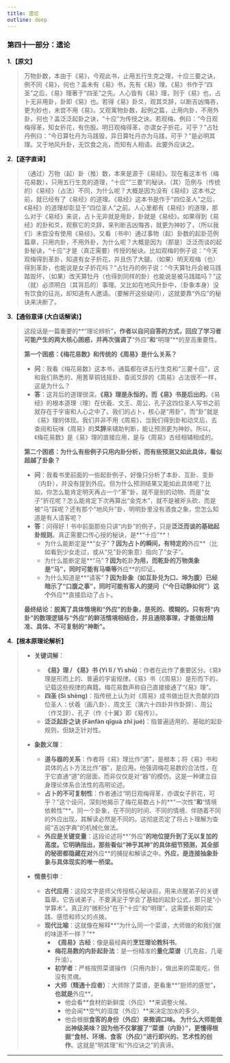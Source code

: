 ```yaml
---
title: 遗论
outline: deep
---
```

  
### **第四十一部分：遗论**

**1.【原文】**
> 万物卦数，本由于《易》，今观此书，止用五行生克之理，十应三要之诀，例不同《易》，何也？盖未有《易》书，先有《易》理。《易》书作于“四圣”之后，《易》理著于“四圣”之先。人心皆有《易》理，则于《易》也，占卜无非用卦，卦即《易》也。若得《易》卦爻，观其爻辞，以断吉凶悔吝，更为妙也，未尝不用《易》。又观寓物卦数，起例之篇，止用内卦，不用外卦，何也？盖泛泛起卦之诀，“十应”为传授之诀。若观梅，例曰：“今日观梅得革，知女折花，有伤股。明日观梅得革，亦谓女子折花，可乎？”占牡丹例曰：“今日算牡丹为马践毁，异日算牡丹亦为马践，可乎？”是必明其理。又于地风升卦，无饮食之兆，而知有人相请。此要外应诀之。

**2.【逐字直译】**
> （通过）万物（起）卦（推）数，本来是源于《易经》。现在看这本书（梅花易数），只用五行生克的道理，“十应”“三要”的秘诀，（其）范例与（传统的）《易经》（占法）不同，为什么呢？大概是因为没有《易经》这本书之前，就已经有了《易经》的道理。《易经》这本书是作于“四位圣人”之后，《易经》的道理却彰显于“四位圣人”之前。人心里都有《易经》的道理，那么对于《易经》来说，占卜无非就是用卦，卦就是《易经》。如果得到《易经》的卦和爻，观察它的爻辞，来判断吉凶悔吝，就更为神妙了，（所以我们）未尝没有使用《易经》。又看（书中）通过事物（起）卦数的起卦范例篇章，只用内卦，不用外卦，为什么呢？大概是因为（那是）泛泛而谈的起卦秘诀，“十应”才是（真正需要）传授的秘诀。比如观梅的例子说：“今天观梅得到革卦，知道有女子折花，并且伤了大腿。（如果）明天观梅（也）得到革卦，也能说是女子折花吗？”占牡丹的例子说：“今天算牡丹会被马践踏毁坏，（如果）改天算牡丹（也得到同样的卦）也能说是被马践踏吗？”这（就）必须明白（其背后的）事理。又比如在地风升卦中，（卦象本身）没有饮食的征兆，却知道有人邀请。（要解开这些疑问），这就要靠“外应”的秘诀来决断了。

**3.【通俗意译 (大白话解读)】**
> 这段话是一篇重要的**“理论辨析”**，作者以自问自答的方式，回应了学习者可能产生的两大核心困惑，并再次强调了**“外应”**和**“明理”**的至高重要性。
> 
> **第一个困惑：《梅花易数》和传统的《周易》是什么关系？**
> *   **问**：我看《梅花易数》这本书，通篇都在讲五行生克和“三要十应”，这和我们熟悉的、用蓍草铜钱摇卦、查阅爻辞的《周易》占法很不一样，这是为什么？
> *   **答**：这背后的道理很深。**《易》理是永恒的，而《易》书是后出的**。《易经》的根本道理（理）在伏羲、文王、周公、孔子这四位圣人写书之前就存在于宇宙和人心之中了。我们的占卜，核心是“用卦”，而“卦”就是《易》理的体现。我们并非不用《周易》，当我们得到卦和动爻后，去查阅和玩味《周易》的**爻辞**来辅助判断，能让预测更为神妙。所以，《梅花易数》是《易》理的直接应用，是与《周易》古经相辅相成的。
> 
> **第二个困惑：为什么有些例子只用内卦分析，而有些预测又如此具体，看似超越了卦象？**
> *   **问**：我看书里前面的一些起卦例子，好像只分析了本卦、互卦、变卦（内卦），并没有提到外应。但为什么预测结果又能如此具体呢？比如，你怎么能肯定明天再占一个“革”卦，就不是别的动物、而是“女子”折花呢？怎么能肯定下次再算出“金克木”，就不是被斧头砍、而是被“马”踩呢？还有那个“地风升”卦，明明卦里没有酒食之象，您怎么知道是有人请客呢？
> *   **答**：问得好！书中前面那些只讲“内卦”的例子，只是**泛泛而谈的基础起卦规则**。真正需要口传心授的秘诀，是**“十应”**！
>     *   为什么能断定是**“女子”**？因为占卜的瞬间，有特定的**外应**（比如看到少女走过，或从“兑”卦的象意）指向了“女子”。
>     *   为什么能断定是**“马”**？因为**乾卦**为用，而乾卦的万物类象是“马”，同时可能有马嘶等**外应**的印证。
>     *   为什么知道是**“请客”**？因为卦象（如互卦兑为口、坤为腹）已经暗示了“口腹之事”，同时可能有客人的提问（“今日动静如何”）这个**外应**直接启动了占卜。
> 
> **最终结论：脱离了具体情境和“外应”的卦象，是死的、模糊的。只有将“内卦”的数理逻辑与“外应”的鲜活情境相结合，并且通晓事理，才能做出精准、具体、不可复制的“神断”。**

**4.【根本原理论解析】**
> *   **关键词解**：
>     *   **《易》理 / 《易》书 (Yì lǐ / Yì shū)**：作者在此作了重要区分。《易》理是形而上的、普遍的宇宙规律。《易》书（《周易》）是形而下的、记载这些规律的典籍。梅花易数声称自己直接接通了“《易》理”。
>     *   **四圣 (Sì shèng)**：指传统上认为对《周易》成书做出巨大贡献的四位圣人：伏羲（画八卦）、周文王（演六十四卦并作卦辞）、周公（作爻辞）、孔子（作《十翼》即《易传》）。
>     *   **泛泛起卦之诀 (Fànfàn qǐguà zhī jué)**：指普遍适用的、基础的起卦规则，但缺乏针对性。
> 
> *   **象数义理**：
>     *   **道与器的关系**：作者将《易》理比作“道”，是根本；将《易》书和具体的占卜方法比作“器”，是应用。他强调梅花易数的合法性，在于它直通“道”的层面，而非仅仅是对“器”的模仿。这是一种建立自身理论体系合法性的高明论述。
>     *   **占卜的不可复制性**：作者通过“明日观梅得革，亦谓女子折花，可乎？”这个设问，深刻地揭示了梅花易数占卜的**“一次性”**和**“情境依赖性”**。同一个卦象，在不同的时间、不同的情境、伴随着不同的外应出现，其解读必然是不同的。这彻底否定了将占卜理解为查阅“吉凶字典”的机械化做法。
>     *   **外应是关键变量**：这段论述将**“外应”**的地位提升到了无以复加的高度。它明确指出，那些看似“神乎其神”的具体细节预测，其全部的秘密都隐藏在对**外应**的捕捉和解读之中。**外应，是连接抽象卦象与具体现实的唯一桥梁。**
> 
> *   **情景引申**：
>     *   **古代应用**：这段文字是师父传授核心秘诀前，用来点醒弟子的关键篇章。它告诫弟子，不要满足于学会了基础的起卦公式，那只是“小学算术”。真正的“微积分”在于“十应”和“明理”，这需要长期的实践、感悟和师父的点拨。
>     *   **现代比喻**：这就像在解释**“为什么同一个菜谱，大师做的和我们做的味道不一样？”**
>         *   **《周易》古经**：像是最经典的**烹饪理论教科书**。
>         *   **梅花易数的内卦起卦法**：是一份精准的**量化菜谱**（几克盐，几毫升油）。
>         *   **初学者**：严格按照菜谱操作（只用内卦），做出来的菜能吃，但没有灵魂。
>         *   **大师（精通十应者）**：大师除了菜谱，更看重**“厨师的感觉”**，也就是**外应**。
>             *   他会看**食材的新鲜度（外应）**来调整火候。
>             *   他会闻**空气的湿度（外应）**来决定加水的多少。
>             *   他会根据**食客的身份（外应）**来微调口味。
>             为什么大师能做出神级美味？因为他不仅掌握了“菜谱（内卦）”，更懂得根据“食材、环境、食客（外应）”进行**即兴的、艺术性的创作**。这就是“明其理”和“外应诀之”的真谛。

---
